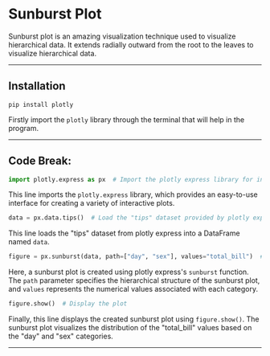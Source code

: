 # Sunburst Plot

Sunburst plot is an amazing visualization technique used to visualize hierarchical data. It extends radially outward from the root to the leaves to visualize hierarchical data.

-----

## Installation

```
pip install plotly
```
Firstly import the `plotly` library through the terminal that will help in the program.

-----

## Code Break:

```python
import plotly.express as px  # Import the plotly express library for interactive plotting
```

This line imports the `plotly.express` library, which provides an easy-to-use interface for creating a variety of interactive plots.

```python
data = px.data.tips()  # Load the "tips" dataset provided by plotly express
```

This line loads the "tips" dataset from plotly express into a DataFrame named `data`.

```python
figure = px.sunburst(data, path=["day", "sex"], values="total_bill")  # Create a sunburst plot
```

Here, a sunburst plot is created using plotly express's `sunburst` function. The `path` parameter specifies the hierarchical structure of the sunburst plot, and `values` represents the numerical values associated with each category.

```python
figure.show()  # Display the plot
```

Finally, this line displays the created sunburst plot using `figure.show()`. The sunburst plot visualizes the distribution of the "total_bill" values based on the "day" and "sex" categories.

-----